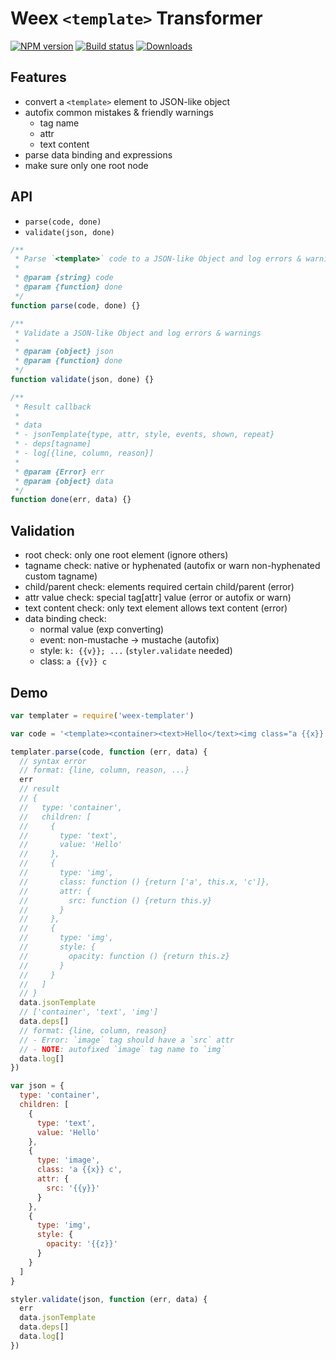 # Weex `<template>` Transformer

[![NPM version][npm-image]][npm-url]
[![Build status][circle-image]][circle-url]
[![Downloads][downloads-image]][downloads-url]

[npm-image]: https://img.shields.io/npm/v/weex-templater.svg?style=flat-square
[npm-url]: https://npmjs.org/package/weex-templater
[circle-image]: https://circleci.com/gh/alibaba/weex_toolchain.svg?style=svg
[circle-url]: https://circleci.com/gh/alibaba/weex_toolchain/tree/master
[downloads-image]: https://img.shields.io/npm/dm/weex-templater.svg?style=flat-square
[downloads-url]: https://npmjs.org/package/weex-templater

## Features

- convert a `<template>` element to JSON-like object
- autofix common mistakes & friendly warnings
    + tag name
    + attr
    + text content
- parse data binding and expressions
- make sure only one root node

## API

- `parse(code, done)`
- `validate(json, done)`

```javascript
/**
 * Parse `<template>` code to a JSON-like Object and log errors & warnings
 * 
 * @param {string} code
 * @param {function} done
 */
function parse(code, done) {}

/**
 * Validate a JSON-like Object and log errors & warnings
 * 
 * @param {object} json
 * @param {function} done
 */
function validate(json, done) {}

/**
 * Result callback
 *
 * data
 * - jsonTemplate{type, attr, style, events, shown, repeat}
 * - deps[tagname]
 * - log[{line, column, reason}]
 * 
 * @param {Error} err
 * @param {object} data
 */
function done(err, data) {}
```

## Validation

- root check: only one root element (ignore others)
- tagname check: native or hyphenated (autofix or warn non-hyphenated custom tagname)
- child/parent check: elements required certain child/parent (error)
- attr value check: special tag[attr] value (error or autofix or warn)
- text content check: only text element allows text content (error)
- data binding check:
    + normal value (exp converting)
    + event: non-mustache -> mustache (autofix)
    + style: `k: {{v}}; ...` (`styler.validate` needed)
    + class: `a {{v}} c`

## Demo

```javascript
var templater = require('weex-templater')

var code = '<template><container><text>Hello</text><img class="a {{x}} c" src="{{y}}" /><image style="opacity: {{z}}"></image></container></template>'

templater.parse(code, function (err, data) {
  // syntax error
  // format: {line, column, reason, ...}
  err
  // result
  // {
  //   type: 'container',
  //   children: [
  //     {
  //       type: 'text',
  //       value: 'Hello'
  //     },
  //     {
  //       type: 'img',
  //       class: function () {return ['a', this.x, 'c']},
  //       attr: {
  //         src: function () {return this.y}
  //       }
  //     },
  //     {
  //       type: 'img',
  //       style: {
  //         opacity: function () {return this.z}
  //       }
  //     }
  //   ]
  // }
  data.jsonTemplate
  // ['container', 'text', 'img']
  data.deps[]
  // format: {line, column, reason}
  // - Error: `image` tag should have a `src` attr
  // - NOTE: autofixed `image` tag name to `img`
  data.log[]
})

var json = {
  type: 'container',
  children: [
    {
      type: 'text',
      value: 'Hello'
    },
    {
      type: 'image',
      class: 'a {{x}} c',
      attr: {
        src: '{{y}}'
      }
    },
    {
      type: 'img',
      style: {
        opacity: '{{z}}'
      }
    }
  ]
}

styler.validate(json, function (err, data) {
  err
  data.jsonTemplate
  data.deps[]
  data.log[]
})
```
